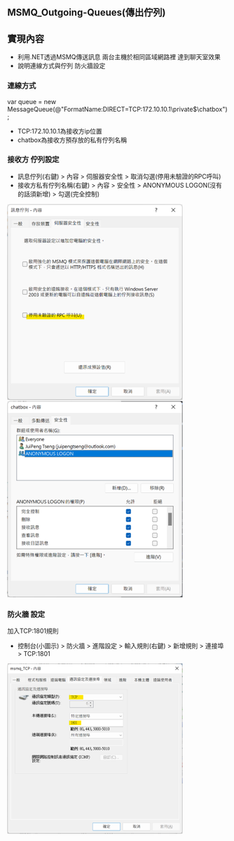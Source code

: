 ## MSMQ_Outgoing-Queues(傳出佇列)

## 實現內容
- 利用.NET透過MSMQ傳送訊息 兩台主機於相同區域網路裡 達到聊天室效果
- 說明連線方式與佇列 防火牆設定

### 連線方式
var queue = new MessageQueue(@"FormatName:DIRECT=TCP:172.10.10.1\private$\chatbox");
- TCP:172.10.10.1為接收方ip位置
- chatbox為接收方預存放的私有佇列名稱

### 接收方 佇列設定
- 訊息佇列(右鍵) > 內容 > 伺服器安全性 > 取消勾選(停用未驗證的RPC呼叫)
- 接收方私有佇列名稱(右鍵) > 內容 > 安全性 > ANONYMOUS LOGON(沒有的話須新增) > 勾選(完全控制) 
<img src="https://github.com/jui-pung/MSMQ_Outgoing-Queues/blob/7be83c630b6a98ac8ffe3bd04cf4c2bb134fe3ac/02.png" width="400"/>
<img src="https://github.com/jui-pung/MSMQ_Outgoing-Queues/blob/7be83c630b6a98ac8ffe3bd04cf4c2bb134fe3ac/01.png" width="400"/>

### 防火牆 設定
加入TCP:1801規則
- 控制台(小圖示) > 防火牆 > 進階設定 > 輸入規則(右鍵) > 新增規則 > 連接埠 > TCP:1801
<img src="https://github.com/jui-pung/MSMQ_Outgoing-Queues/blob/a8da29c61a45e8bad451e6d5402d9d6ce9d7969d/03.png" width="400"/>
